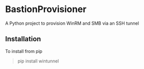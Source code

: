 # BastionProvisioner
A Python project to provision WinRM and SMB via an SSH tunnel

## Installation
To install from pip
> pip install wintunnel




